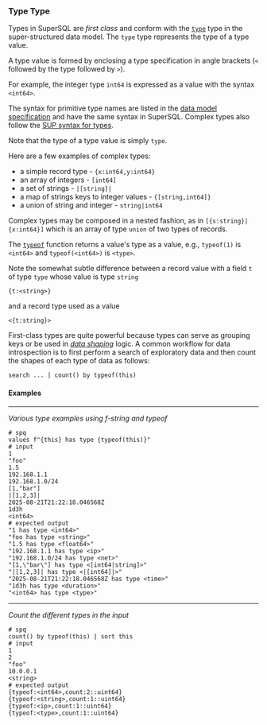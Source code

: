 ### Type Type

Types in SuperSQL are _first class_ and conform
with the [`type`](../../formats/model.md#1-primitive-types) type in the 
super-structured data model.
The `type` type represents the type of a type value.

A type value is formed by enclosing a type specification in 
angle brackets (`<` followed by the type followed by `>`).

For example, the integer type `int64` is expressed as a value
with the syntax `<int64>`.

The syntax for primitive type names are listed in the
[data model specification](../../formats/model.md#1-primitive-types)
and have the same syntax in SuperSQL.  Complex types also follow
the [SUP syntax for types](../../formats/sup.html#25-types).

Note that the type of a type value is simply `type`.

Here are a few examples of complex types:
* a simple record type - `{x:int64,y:int64}`
* an array of integers - `[int64]`
* a set of strings - `|[string]|`
* a map of strings keys to integer values - `{[string,int64]}`
* a union of string and integer  - `string|int64`

Complex types may be composed in a nested fashion,
as in `[{s:string}|{x:int64}]` which is an array of type
`union` of two types of records.

The [`typeof`](../functions/types/typeof.md) function returns a value's type as
a value, e.g., `typeof(1)` is `<int64>` and `typeof(<int64>)` is `<type>`.

Note the somewhat subtle difference between a record value with a field `t` of
type `type` whose value is type `string`
```
{t:<string>}
```
and a record type used as a value
```
<{t:string}>
```

First-class types are quite powerful because types can
serve as grouping keys or be used in [_data shaping_](../type-fusion.md) logic.
A common workflow for data introspection is to first perform a search of
exploratory data and then count the shapes of each type of data as follows:
```
search ... | count() by typeof(this)
```

#### Examples
---
_Various type examples using f-string and typeof_

``` mdtest-spq
# spq
values f"{this} has type {typeof(this)}"
# input
1
"foo"
1.5
192.168.1.1
192.168.1.0/24
[1,"bar"]
|[1,2,3]|
2025-08-21T21:22:18.046568Z
1d3h
<int64>
# expected output
"1 has type <int64>"
"foo has type <string>"
"1.5 has type <float64>"
"192.168.1.1 has type <ip>"
"192.168.1.0/24 has type <net>"
"[1,\"bar\"] has type <[int64|string]>"
"|[1,2,3]| has type <|[int64]|>"
"2025-08-21T21:22:18.046568Z has type <time>"
"1d3h has type <duration>"
"<int64> has type <type>"
```
---
_Count the different types in the input_

``` mdtest-spq
# spq
count() by typeof(this) | sort this
# input
1
2
"foo"
10.0.0.1
<string>
# expected output
{typeof:<int64>,count:2::uint64}
{typeof:<string>,count:1::uint64}
{typeof:<ip>,count:1::uint64}
{typeof:<type>,count:1::uint64}
```
